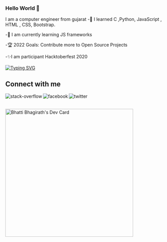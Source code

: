 ### Hello World 👋
I am a computer engineer from gujarat
-📖 I learned C ,Python, JavaScript , HTML , CSS, Bootstrap.

-🌱 I am currently learning JS frameworks

-🏆 2022 Goals: Contribute more to Open Source Projects

-✨I am participant Hacktoberfest 2020
<br>
<br>
[![Typing SVG](https://readme-typing-svg.herokuapp.com?font=Dancing+Script&size=50&color=995DFF&background=FF961B00&height=100&lines=The+Life+Is+Good;When+You+Don't+Learn+Coding)](https://git.io/typing-svg)



## Connect with me

[<img align="left" alt="stack-overflow" src="https://img.shields.io/badge/stack%20overflow-FE7A16?logo=stack-overflow&logoColor=white&style=for-the-badge" />](https://stackoverflow.com/users/15128628/bhatti-bhagirath?tab=profile)
[<img align="left" alt="facebook" src="https://img.shields.io/badge/facebook-%231877F2.svg?&style=for-the-badge&logo=facebook&logoColor=white" />](https://www.facebook.com/bhatti.bhagirath.7/)
[<img align="left" alt="twitter" src="https://img.shields.io/badge/twitter-%231DA1F2.svg?&style=for-the-badge&logo=twitter&logoColor=white" />](https://twitter.com/BhagirathBhatti)
<br>
<br>
<!-- ## Expertise
<img align="left" alt="react" src="https://img.shields.io/badge/react%20-%2320232a.svg?&style=for-the-badge&logo=react&logoColor=%2361DAFB" />
<img align="left" alt="nodejs" src="https://img.shields.io/badge/node.js%20-%2343853D.svg?&style=for-the-badge&logo=node.js&logoColor=white" />
<img align="left" alt="aws" src="https://img.shields.io/badge/Amazon%20AWS-%23232F3E?logo=amazon-aws&logoColor=white&style=for-the-badge" />
<img align="left" alt="medium" src="https://img.shields.io/badge/postgres-%23316192.svg?&style=for-the-badge&logo=postgresql&logoColor=white" />
<img align="left" alt="android" src="https://img.shields.io/badge/Android-3DDC84?logo=android&logoColor=white&style=for-the-badge" />
<img align="left" alt="spring" src="https://img.shields.io/badge/spring%20-%236DB33F.svg?&style=for-the-badge&logo=spring&logoColor=white" />
<br>
<br> -->
<a href="https://app.daily.dev/Bhagirath1312"><img src="https://api.daily.dev/devcards/cd5f566f30fc4a0c8be6fa659d48a934.png?r=mmb" width="400" alt="Bhatti Bhagirath's Dev Card"/></a>
